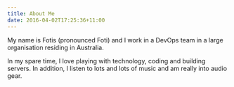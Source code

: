 ```yaml
---
title: About Me
date: 2016-04-02T17:25:36+11:00
---
```


My name is Fotis (pronounced Foti) and I work in a DevOps team in a large organisation residing in Australia.

In my spare time, I love playing with technology, coding and building servers. In addition, I listen to lots and lots of music and am really into audio gear.
